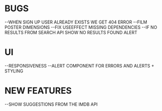 # BUGS

--WHEN SIGN UP USER ALREADY EXISTS WE GET 404 ERROR
--FILM POSTER DIMENSIONS
--FIX USEEFFECT MISSING DEPENDENCIES
--IF NO RESULTS FROM SEARCH API SHOW NO RESULTS FOUND ALERT

# UI

--RESPONSIVENESS
--ALERT COMPONENT FOR ERRORS AND ALERTS + STYLING

# NEW FEATURES

--SHOW SUGGESTIONS FROM THE IMDB API
